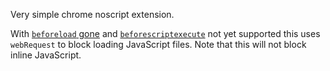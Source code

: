 Very simple chrome noscript extension.

With [`beforeload`
gone](https://code.google.com/p/chromium/issues/detail?id=333318) and
[`beforescriptexecute`](https://developer.mozilla.org/en-US/docs/Web/Events/beforescriptexecute)
not yet supported this uses `webRequest` to block loading JavaScript files.
Note that this will not block inline JavaScript.
